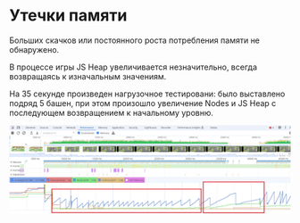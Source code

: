 # Утечки памяти
Больших скачков или постоянного роста потребления памяти не обнаружено.

В процессе игры JS Heap увеличивается незначительно, всегда возвращаясь к изначальным значениям.

На 35 секунде произведен нагрузочное тестировани: было выставлено подряд 5 башен, при этом произошло увеличение Nodes и JS Heap с последующем возвращением к начальному уровню.

![Perfomance](images/memory.jpg)
